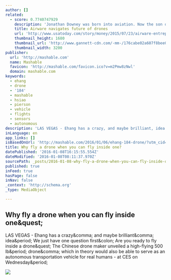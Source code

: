 ```yaml
---
author: []
related:
  - score: 0.7740747929
    description: 'Jonathan Downey was born into aviation. Now the son of two pilots is navigating the shimmering future of remote-controlled aircraft. Downey is the founder and CEO of Airware, a San Francisco start-up that is designing hardware, software and data storage for commercial drones.'
    title: Airware navigates future of drones
    url: 'http://www.usatoday.com/story/money/2015/07/23/airware-entrepreneur-downey-auvsi-lemnos/26125045/'
    thumbnail_height: 1680
    thumbnail_url: 'http://www.gannett-cdn.com/-mm-/176cabe02a607f8bee07fbbf967fb576862ffaf0/c=0-533-5194-3467&r=x1683&c=3200x1680/local/-/media/2015/07/23/USATODAY/USATODAY/635732491014551797-XXX-133378-013.jpg'
    thumbnail_width: 3200
publisher:
  url: 'http://mashable.com'
  name: Mashable
  favicon: 'http://mashable.com/favicon.ico?v=m2Pmw8zNwl'
  domain: mashable.com
keywords:
  - ehang
  - drone
  - '184'
  - mashable
  - hsiao
  - pierson
  - vehicle
  - flights
  - sensors
  - autonomous
description: 'LAS VEGAS - Ehang has a crazy, and maybe brilliant, idea. We just have one question first: Are you ready to fly inside a drone? The Chinese drone maker unveiled a high-flying 500 lb. drone, which in theory would also be able to serve as an autonomous transportation vehicle for real humans - at CES on Wednesday.'
inLanguage: en
app_links: []
isBasedOnUrl: 'http://mashable.com/2016/01/06/ehang-184-drone/?utm_cid=mash-com-fb-main-vid#9pl9Lc_6Muqs'
title: Why fly a drone when you can fly inside one?
datePublished: '2016-01-08T16:15:55.554Z'
dateModified: '2016-01-08T08:11:37.970Z'
sourcePath: _posts/2016-01-08-why-fly-a-drone-when-you-can-fly-inside-one.md
published: true
inFeed: true
hasPage: false
inNav: false
_context: 'http://schema.org'
_type: MediaObject

---
```

<article style=""><h1>Why fly a drone when you can fly inside one&amp;quest;</h1><p>LAS VEGAS - Ehang has a crazy&amp;comma; and maybe brilliant&amp;comma; idea&amp;period; We just have one question first&amp;colon; Are you ready to fly inside a drone&amp;quest; The Chinese drone maker unveiled a high-flying 500 lb&amp;period; drone&amp;comma; which in theory would also be able to serve as an autonomous transportation vehicle for real humans - at CES on Wednesday&amp;period;</p><img src="http://rack.1.mshcdn.com/media/ZgkyMDE2LzAxLzA3LzAwL0VoYW5nMTg0RHJvLmE4NDg0LmpwZwpwCXRodW1iCTEyMDB4NjI3IwplCWpwZw/e5999752/b01/Ehang-184-Drone-11.jpg" /></article>